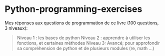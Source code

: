 # Python-programming-exercises

Mes réponses aux questions de programmation de ce livre (100 questions, 3 niveaux):
> Niveau 1 : les bases de python
> Niveau 2 : apprendre à utiliser les fonctions, et certaines méthodes
> Niveau 3: Avancé; pour approfondir sa compréhension de python et de plusieurs modules (re, math ...)
